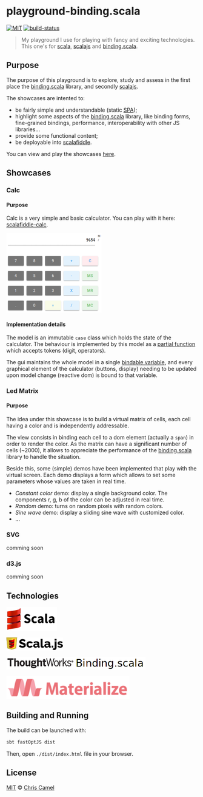 playground-binding.scala
========================
[![MIT](https://img.shields.io/badge/licence-MIT-lightgrey.svg?style=flat)](https://tldrlegal.com/license/mit-license) [![build-status](https://travis-ci.org/ccamel/playground-binding.scala.svg?branch=master)](https://travis-ci.org/ccamel/playground-binding.scala)

> My playground I use for playing with fancy and exciting technologies. This one's for [scala], [scalajs] and [binding.scala].

## Purpose

The purpose of this playground is to explore, study and assess in the first place the [binding.scala] library, and secondly [scalajs].

The showcases are intented to:

- be fairly simple and understandable (static [SPA]); 
- highlight some aspects of the [binding.scala] library, like binding forms, fine-grained bindings, performance, interoperability with other JS libraries... 
- provide some functional content;
- be deployable into [scalafiddle].


You can view and play the showcases [here](https://ccamel.github.io/playgrounds/playground-binding.scala/index.html). 

## Showcases

### Calc

#### Purpose

Calc is a very simple and basic calculator. You can play with it here: [scalafiddle-calc].

[![calc-overview](doc/assets/showcase-calc.png)](https://ccamel.github.io/playgrounds/playground-binding.scala/index.html#playground-binding.scala/calc)

#### Implementation details

The model is an immutable `case` class which holds the state of the calculator. The behaviour is implemented by this model 
as a [partial function](https://www.scala-lang.org/api/current/scala/PartialFunction.html) which accepts tokens (digit, operators).    

The gui maintains the whole model in a single [bindable variable](https://static.javadoc.io/com.thoughtworks.binding/unidoc_2.11/11.0.0-M1/index.html#com.thoughtworks.binding.Binding$$Var),
and every graphical element of the calculator (buttons, display) needing to be updated upon model change (reactive dom) is bound to that variable.  


### Led Matrix

#### Purpose

The idea under this showcase is to build a virtual matrix of cells, each cell having a color and is independently addressable.

The view consists in binding each cell to a dom element (actually a `span`) in order to render the color. As the matrix can have a significant number of cells (~2000),
it allows to appreciate the performance of the [binding.scala] library to handle the situation.  

Beside this, some (simple) demos have been implemented that play with the virtual screen. Each demo displays a form which allows to set some parameters whose values are taken in real time.

- _Constant color_ demo:  display a single background color. The components r, g, b of the color can be adjusted in real time.
- _Random_ demo: turns on random pixels with random colors.
- _Sine wave_ demo: display a sliding sine wave with customized color.
- ...

### SVG

comming soon

### d3.js

comming soon


## Technologies

[![scala-logo][scala-logo]][scala]

[![scalajs-logo][scalajs-logo]][scalajs]

[![binding.scala-logo][binding.scala-logo]][binding.scala]

[![materializecss-logo][materializecss-logo]][materializecss]

## Building and Running

The build can be launched with:

```bash
sbt fastOptJS dist
```

Then, open `./dist/index.html` file in your browser.


## License

[MIT] © [Chris Camel]

[scala]: https://www.scala-lang.org/
[scala-logo]: doc/assets/logo-scala.png

[scalajs]: https://www.scala-js.org/
[scalajs-logo]: doc/assets/logo-scalajs.png
[binding.scala]: https://github.com/ThoughtWorksInc/Binding.scala
[binding.scala-logo]: doc/assets/logo-binding.scala.png
[materializecss]: http://materializecss.com/
[materializecss-logo]: doc/assets/logo-materializecss.png

[scalafiddle]: https://scalafiddle.io
[scalafiddle-calc]: https://scalafiddle.io/sf/hbwbCOe/0

[SPA]: https://en.wikipedia.org/wiki/Single-page_application

[Chris Camel]: https://github.com/ccamel
[MIT]: https://tldrlegal.com/license/mit-license
